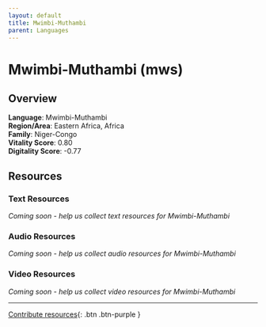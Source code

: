 ```yaml
---
layout: default
title: Mwimbi-Muthambi
parent: Languages
---
```


# Mwimbi-Muthambi (mws)

## Overview

**Language**: Mwimbi-Muthambi  
**Region/Area**: Eastern Africa, Africa  
**Family**: Niger-Congo  
**Vitality Score**: 0.80  
**Digitality Score**: -0.77  

## Resources

### Text Resources
*Coming soon - help us collect text resources for Mwimbi-Muthambi*

### Audio Resources
*Coming soon - help us collect audio resources for Mwimbi-Muthambi*

### Video Resources
*Coming soon - help us collect video resources for Mwimbi-Muthambi*

---

[Contribute resources](https://fairtrain.github.io/){: .btn .btn-purple }
